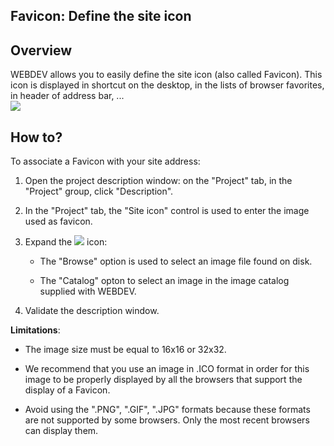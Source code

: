 


## Favicon: Define the site icon
			



<a name="NOTE1"></a>
<a name="NOTE1_1"></a>


## Overview
<a name="overview_ELTTEXTE000098"></a>
WEBDEV allows you to easily define the site icon (also called Favicon). This icon is displayed in shortcut on the desktop, in the lists of browser favorites, in header of address bar, ...<br>![](https://doc.pcsoft.fr/en-US/images/image.awp?langid=3&name=Favicone.gif)


<a name="NOTE2"></a>
<a name="NOTE2_1"></a>


## How to?
<a name="how_ELTTEXTE000122"></a>
To associate a Favicon with your site address:

1. Open the project description window: on the "Project" tab, in the "Project" group, click "Description".

2. In the "Project" tab, the "Site icon" control is used to enter the image used as favicon. 

3. Expand the ![](https://doc.pcsoft.fr/en-US/images/image.awp?langid=3&name=Menu_Image_Editeur%20-%20HC%20N%B0001.gif) icon: 

	- The "Browse" option is used to select an image file found on disk. 

	- The "Catalog" opton to select an image in the image catalog supplied with WEBDEV.




4. Validate the description window. 




**Limitations**:

- The image size must be equal to 16x16 or 32x32. 

- We recommend that you use an image in .ICO format in order for this image to be properly displayed by all the browsers that support the display of a Favicon. 

- Avoid using the ".PNG", ".GIF", ".JPG" formats because these formats are not supported by some browsers. Only the most recent browsers can display them.






